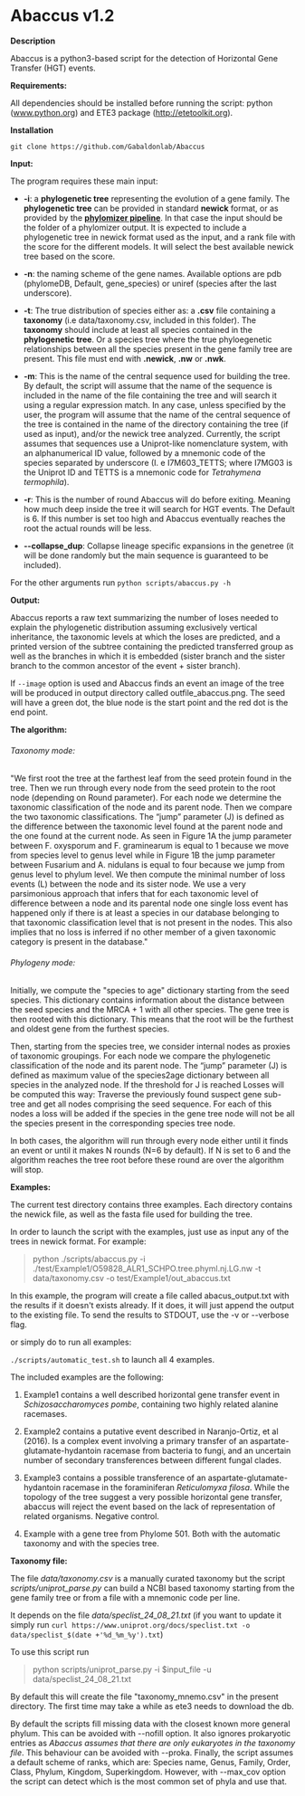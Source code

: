 # Abaccus v1.2

**Description**

Abaccus is a python3-based script for the detection of Horizontal Gene Transfer (HGT) events.

**Requirements:**

All dependencies should be installed before running the script: python (www.python.org) and ETE3 package (http://etetoolkit.org).


**Installation**

`git clone https://github.com/Gabaldonlab/Abaccus`

**Input:**

The program requires these main input:

* **-i**: a **phylogenetic tree** representing the evolution of a gene family. The **phylogenetic tree** can be provided in standard **newick** format, or as provided by the [**phylomizer pipeline**](https://github.com/Gabaldonlab/phylomizer). In that case the input should be the folder of a phylomizer output. It is expected to include a phylogenetic tree in newick format used as the input, and a rank file with the score for the different models. It will select the best available newick tree based on the score.

* **-n**: the naming scheme of the gene names. Available options are pdb (phylomeDB, Default, gene_species) or uniref (species after the last underscore).

* **-t**: The true distribution of species either as: a **.csv** file containing a **taxonomy** (i.e data/taxonomy.csv, included in this folder). The **taxonomy** should include at least all species contained in the **phylogenetic tree**. Or a species tree where the true phyloegenetic relationships between all the species present in the gene family tree are present. This file must end with **.newick**, **.nw** or **.nwk**.

* **-m**:
This is the name of the central sequence used for building the tree. By default, the script will assume that the name of the sequence is included in the name of the file containing the tree and will search it using a regular expression match. In any case, unless specified by the user, the program will assume that the name of the central sequence of the tree is contained in the name of the directory containing the tree (if used as input), and/or the newick tree analyzed. Currently, the script assumes that sequences use a Uniprot-like nomenclature system, with an alphanumerical ID value, followed by a mnemonic code of the species separated by underscore (I. e I7M603_TETTS; where I7MG03 is the Uniprot ID and TETTS is a mnemonic code for *Tetrahymena termophila*).

* **-r**:
This is the number of round Abaccus will do before exiting. Meaning how much deep inside the tree it will search for HGT events. The Default is 6. If this number is set too high and Abaccus eventually reaches the root the actual rounds will be less.

* **--collapse_dup**: Collapse lineage specific expansions in the genetree (it will be done randomly but the main sequence is guaranteed to be included).

For the other arguments run `python scripts/abaccus.py -h`

**Output:**

Abaccus reports a raw text summarizing the number of loses needed to explain the phylogenetic distribution assuming exclusively vertical inheritance, the taxonomic levels at which the loses are predicted, and a printed version of the subtree containing the predicted transferred group as well as the branches in which it is embedded (sister branch and the sister branch to the common ancestor of the event + sister branch).

If `--image` option is used and Abaccus finds an event an image of the tree will be produced in output directory called outfile_abaccus.png. The seed will have a green dot, the blue node is the start point and the red dot is the end point.

**The algorithm:**

###### Taxonomy mode:

"We first root the tree at the farthest leaf from the seed
protein found in the tree. Then we run through every node
from the seed protein to the root node (depending on Round parameter). For each node we
determine the taxonomic classification of the node and its parent
node. Then we compare the two taxonomic classifications. The
“jump” parameter (J) is defined as the difference between the
taxonomic level found at the parent node and the one found
at the current node. As seen in Figure 1A the jump parameter
between F. oxysporum and F. graminearum is equal to 1 because
we move from species level to genus level while in Figure 1B
the jump parameter between Fusarium and A. nidulans is equal
to four because we jump from genus level to phylum level. We
then compute the minimal number of loss events (L) between the
node and its sister node. We use a very parsimonious approach
that infers that for each taxonomic level of difference between a
node and its parental node one single loss event has happened
only if there is at least a species in our database belonging to
that taxonomic classification level that is not present in the nodes.
This also implies that no loss is inferred if no other member of a
given taxonomic category is present in the database."

###### Phylogeny mode:

Initially, we compute the "species to age" dictionary starting from the seed species.
This dictionary contains information about the distance between the seed
species and the MRCA + 1 with all other species.
The gene tree is then rooted with this dictionary. This means that the root will be the furthest and oldest gene from the furthest species.

Then, starting from the species tree, we consider internal nodes as proxies of taxonomic groupings. For each node we compare the phylogenetic classification of the node and its parent node. The “jump” parameter (J) is defined as maximum value of the species2age dictionary between all species in the analyzed node.
If the threshold for J is reached Losses will be computed this way:
Traverse the previously found suspect gene sub-tree and get all nodes comprising the seed sequence. For each of this nodes a loss will be added if the species in the gene tree node will not be all the species present in the corresponding species tree node.


In both cases, the algorithm will run through every node either until it finds an event or until it makes N rounds (N=6 by default). If N is set to 6 and the algorithm reaches the tree root before these round are over the algorithm will stop.

**Examples:**

The current test directory contains three examples. Each directory contains the newick file, as well as the fasta file used for building the tree.

In order to launch the script with the examples, just use as input any of the trees in newick format. For example:
> python ./scripts/abaccus.py -i ./test/Example1/O59828_ALR1_SCHPO.tree.phyml.nj.LG.nw -t data/taxonomy.csv -o test/Example1/out_abaccus.txt

In this example, the program will create a file called abacus_output.txt with the results if it doesn't exists already. If it does, it will just append the output to the existing file. To send the results to STDOUT, use the -v or --verbose flag.

or simply do to run all examples:

`./scripts/automatic_test.sh` to launch all 4 examples.


The included examples are the following:

  1) Example1 contains a well described horizontal gene transfer event in *Schizosaccharomyces pombe*, containing two highly related alanine racemases.

  2) Example2 contains a putative event described in Naranjo-Ortiz, et al (2016). Is a complex event involving a primary transfer of an aspartate-glutamate-hydantoin racemase from bacteria to fungi, and an uncertain number of secondary transferences between different fungal clades.

  3) Example3 contains a possible transference of an aspartate-glutamate-hydantoin racemase in the foraminiferan *Reticulomyxa
  filosa*. While the topology of the tree suggest a very possible horizontal gene transfer, abaccus will reject the event based on the lack of representation of related organisms. Negative control.

  4) Example with a gene tree from Phylome 501. Both with the automatic taxonomy and with the species tree.

**Taxonomy file:**

The file *data/taxonomy.csv* is a manually curated taxonomy but the script *scripts/uniprot_parse.py* can build a NCBI based taxonomy starting from the gene family tree or from a file with a mnemonic code per line.

It depends on the file *data/speclist_24_08_21.txt* (if you want to update it simply run `curl https://www.uniprot.org/docs/speclist.txt -o data/speclist_$(date +'%d_%m_%y').txt`)

To use this script run
> python scripts/uniprot_parse.py -i $input_file -u data/speclist_24_08_21.txt

By default this will create the file "taxonomy_mnemo.csv" in the present directory. The first time may take a while as ete3 needs to download the db.

By default the scripts fill missing data with the closest known more general phylum. This can be avoided with --nofill option. It also ignores prokaryotic entries as *Abaccus assumes that there are only eukaryotes in the taxonomy file*. This behaviour can be avoided with --proka. Finally, the script assumes a default scheme of ranks, which are: Species name, Genus, Family, Order, Class, Phylum, Kingdom, Superkingdom. However, with --max_cov option the script can detect which is the most common set of phyla and use that.
